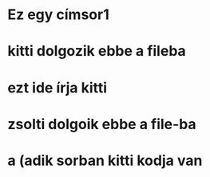 
# Ez egy címsor1

# kitti dolgozik ebbe a fileba

# ezt ide írja kitti
# zsolti dolgoik ebbe a file-ba
# a (adik sorban kitti kodja van 